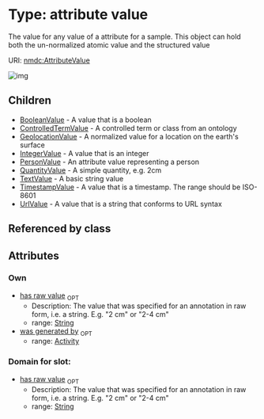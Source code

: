 
# Type: attribute value


The value for any value of a attribute for a sample. This object can hold both the un-normalized atomic value and the structured value

URI: [nmdc:AttributeValue](https://microbiomedata/meta/AttributeValue)


![img](http://yuml.me/diagram/nofunky;dir:TB/class/\[Activity]<was%20generated%20by%200..1-%20\[AttributeValue&#124;has_raw_value:string%20%3F],%20\[AttributeValue]^-\[UrlValue],%20\[AttributeValue]^-\[TimestampValue],%20\[AttributeValue]^-\[TextValue],%20\[AttributeValue]^-\[QuantityValue],%20\[AttributeValue]^-\[PersonValue],%20\[AttributeValue]^-\[IntegerValue],%20\[AttributeValue]^-\[GeolocationValue],%20\[AttributeValue]^-\[ControlledTermValue],%20\[AttributeValue]^-\[BooleanValue])

## Children

 * [BooleanValue](BooleanValue.md) - A value that is a boolean
 * [ControlledTermValue](ControlledTermValue.md) - A controlled term or class from an ontology
 * [GeolocationValue](GeolocationValue.md) - A normalized value for a location on the earth's surface
 * [IntegerValue](IntegerValue.md) - A value that is an integer
 * [PersonValue](PersonValue.md) - An attribute value representing a person
 * [QuantityValue](QuantityValue.md) - A simple quantity, e.g. 2cm
 * [TextValue](TextValue.md) - A basic string value
 * [TimestampValue](TimestampValue.md) - A value that is a timestamp. The range should be ISO-8601
 * [UrlValue](UrlValue.md) - A value that is a string that conforms to URL syntax

## Referenced by class


## Attributes


### Own

 * [has raw value](has_raw_value.md)  <sub>OPT</sub>
    * Description: The value that was specified for an annotation in raw form, i.e. a string. E.g. "2 cm" or "2-4 cm"
    * range: [String](types/String.md)
 * [was generated by](was_generated_by.md)  <sub>OPT</sub>
    * range: [Activity](Activity.md)

### Domain for slot:

 * [has raw value](has_raw_value.md)  <sub>OPT</sub>
    * Description: The value that was specified for an annotation in raw form, i.e. a string. E.g. "2 cm" or "2-4 cm"
    * range: [String](types/String.md)
